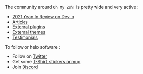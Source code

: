 The community around `Oh My Zsh!` is pretty wide and very active :

- [2021 Yean In Review on Dev.to](https://dev.to/ohmyzsh/oh-my-zsh-2020-year-in-review-3729)
- [Articles](https://github.com/ohmyzsh/ohmyzsh/wiki/Articles)
- [External plugins](https://github.com/ohmyzsh/ohmyzsh/wiki/External-plugins)
- [External themes](https://github.com/ohmyzsh/ohmyzsh/wiki/External-themes)
- [Testimonials](https://github.com/ohmyzsh/ohmyzsh/wiki/Testimonials)

To follow or help software :

- Follow on [Twitter](https://twitter.com/ohmyzsh)
- Get some [T-Shirt, stickers or mug](https://shop.planetargon.com/collections/oh-my-zsh?utm_source=github)
- Join [Discord](https://discord.com/invite/ohmyzsh)
